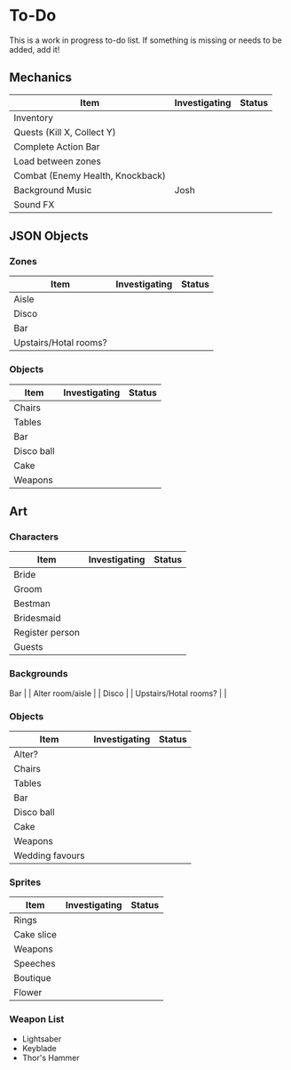 # To-Do
This is a work in progress to-do list. If something is missing or needs to be added, add it! 

## Mechanics
Item | Investigating | Status 
--- | --- | ---
Inventory |  |  
Quests (Kill X, Collect Y) |  |
Complete Action Bar |  |
Load between zones |  |
Combat (Enemy Health, Knockback) |  |
Background Music | Josh |
Sound FX |  |

## JSON Objects
### Zones
Item | Investigating | Status 
--- | --- | ---
Aisle |  |
Disco |  |
Bar |  |
Upstairs/Hotal rooms? |  |

### Objects
Item | Investigating | Status 
--- | --- | ---
Chairs |  |
Tables |  |
Bar |  |
Disco ball |  |
Cake |  |
Weapons |  |

## Art
### Characters
Item | Investigating | Status 
--- | --- | ---
Bride |  |
Groom |  |
Bestman |  |
Bridesmaid |  |
Register person |  |
Guests |  |

### Backgrounds
Bar |  |
Alter room/aisle |  |
Disco |  |
Upstairs/Hotal rooms? |  |

### Objects
Item | Investigating | Status 
--- | --- | ---
Alter? |  |
Chairs |  |
Tables |  |
Bar |  |
Disco ball |  |
Cake |  |
Weapons |  |
Wedding favours |  |

### Sprites
Item | Investigating | Status 
--- | --- | ---
Rings |  |
Cake slice |  |
Weapons |  |
Speeches |  |
Boutique |  |
Flower |  |

### Weapon List
- Lightsaber
- Keyblade
- Thor's Hammer
